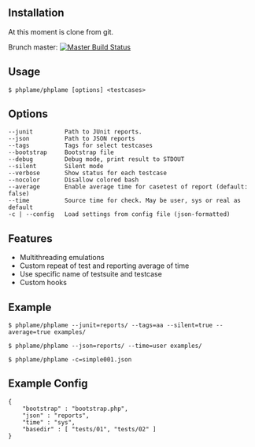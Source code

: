 Installation
------------

At this moment is clone from git.

Brunch master: [![Master Build Status](https://secure.travis-ci.org/litvinok/phplame.png?branch=master)](http://travis-ci.org/litvinok/phplam)

Usage
------------

    $ phplame/phplame [options] <testcases>

Options
------------
    --junit         Path to JUnit reports.
    --json          Path to JSON reports
    --tags          Tags for select testcases
    --bootstrap     Bootstrap file
    --debug         Debug mode, print result to STDOUT
    --silent        Silent mode
    --verbose       Show status for each testcase
    --nocolor       Disallow colored bash
    --average       Enable average time for casetest of report (default: false)
    --time          Source time for check. May be user, sys or real as default
    -c | --config   Load settings from config file (json-formatted)

Features
------------

* Multithreading emulations
* Custom repeat of test and reporting average of time
* Use specific name of testsuite and testcase
* Custom hooks

Example
------------

    $ phplame/phplame --junit=reports/ --tags=aa --silent=true --average=true examples/

    $ phplame/phplame --json=reports/ --time=user examples/

    $ phplame/phplame -c=simple001.json

Example Config
------------
    {
        "bootstrap" : "bootstrap.php",
        "json" : "reports",
        "time" : "sys",
        "basedir" : [ "tests/01", "tests/02" ]
    }